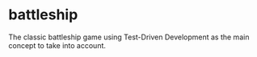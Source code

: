 # battleship
The classic battleship game using Test-Driven Development as the main concept to take into account.
